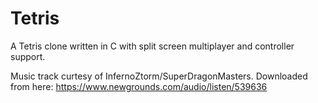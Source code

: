 # Tetris
A Tetris clone written in C with split screen multiplayer and controller support.

Music track curtesy of InfernoZtorm/SuperDragonMasters. 
Downloaded from here: https://www.newgrounds.com/audio/listen/539636
